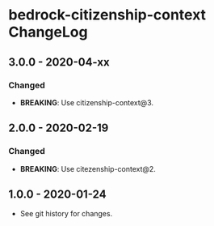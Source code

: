 # bedrock-citizenship-context ChangeLog

## 3.0.0 - 2020-04-xx

### Changed
- **BREAKING**: Use citizenship-context@3.

## 2.0.0 - 2020-02-19

### Changed
- **BREAKING**: Use citezenship-context@2.

## 1.0.0 - 2020-01-24

- See git history for changes.
